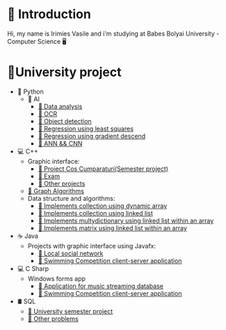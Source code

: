 # 👋 Introduction
Hi, my name is Irimies Vasile and i'm studying at Babes Bolyai University - Computer Science 🖥️
# 🏫University project
- 🐍 Python
  * 🤖 AI
      - [🔗 Data analysis](https://github.com/Vasile07/AI/tree/main/Data%20analysis%20-%20Laborator2)
      - [🔗 OCR](https://github.com/Vasile07/AI/tree/main/OCR%20-%20Laborator%203)
      - [🔗 Object detection](https://github.com/Vasile07/AI/tree/main/Object%20detection%20-%20Laborator%204)
      - [🔗 Regression using least squares](https://github.com/Vasile07/AI/tree/main/Regresion%20-%20Laborator%205)
      - [🔗 Regression using gradient descend](https://github.com/Vasile07/AI/tree/main/Gradient%20Descrescator%20-%20Laborator%206)
      - [🔗 ANN && CNN](https://github.com/Vasile07/AI/tree/main/ANN%20%26%20CNN%20-%20Laborator%207)
- 💻 C++
    * Graphic interface:
        - [🔗 Proiect Cos Cumparaturi(Semester project)](https://github.com/Vasile07/OOP/tree/main/Lab13_14)
        - [🔗 Exam](https://github.com/Vasile07/OOP/tree/main/Examen%20Practic)
        - [🔗 Other projects](https://github.com/Vasile07/OOP/tree/main/Practice)
    * [🔗 Graph Algorithms](https://github.com/Vasile07/Grafe)
    * Data structure and algorithms:
        - [🔗 Implements collection using dynamic array](https://github.com/Vasile07/SDA/tree/main/Lab_1_try)
        - [🔗 Implements collection using linked list](https://github.com/Vasile07/SDA/tree/main/LAb3_7)
        - [🔗 Implements multydictionary using linked list within an array](https://github.com/Vasile07/SDA/tree/main/Lab5_9)
        - [🔗 Implements matrix using linked list within an array](https://github.com/Vasile07/SDA/tree/main/Lab7_11)
- ☕ Java
    * Projects with graphic interface using Javafx:
      - [🔗 Local social network](https://github.com/Vasile07/MAP)
      - [🔗 Swimming Competition client-server application](https://github.com/Vasile07/MPP/tree/master)
- 💻 C Sharp
    * Windows forms app
        - [🔗 Application for music streaming database](https://github.com/Vasile07/SGBD)
        - [🔗 Swimming Competition client-server application](https://github.com/Vasile07/MPP/tree/main/SwimmingCompetitionCSharpGUI)
- 🛢 SQL
    * [🔗 University semester project](https://github.com/Vasile07/SQL/tree/main/Music%20Streaming%20Service)
    * [🔗 Other problems](https://github.com/Vasile07/SQL/tree/main/Exercices)
